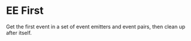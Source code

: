 
# EE First

Get the first event in a set of event emitters and event pairs,
then clean up after itself.
